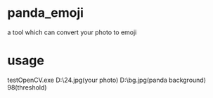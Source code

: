 # panda_emoji
a tool which can convert your photo to emoji
# usage
testOpenCV.exe D:\24.jpg(your photo) D:\bg.jpg(panda background) 98(threshold)